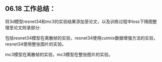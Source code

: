 ## 06.18 工作总结：

将3d模型resnet34和mc3的实验结果添加至论文，以及训练过程中loss下降图整理至论文附录部分:

包括resnet34模型在离散帧的实验，resnet34使用cutmix数据增强方法的实验，resnet34使用整张图片的实验。

mc3模型在离散帧的实验，mc3模型在整张图片的实验。


